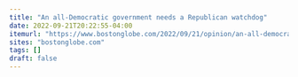 ```yaml
---
title: "An all-Democratic government needs a Republican watchdog"
date: 2022-09-21T20:22:55-04:00
itemurl: "https://www.bostonglobe.com/2022/09/21/opinion/an-all-democratic-government-needs-republican-watchdog/"
sites: "bostonglobe.com"
tags: []
draft: false
---
```


